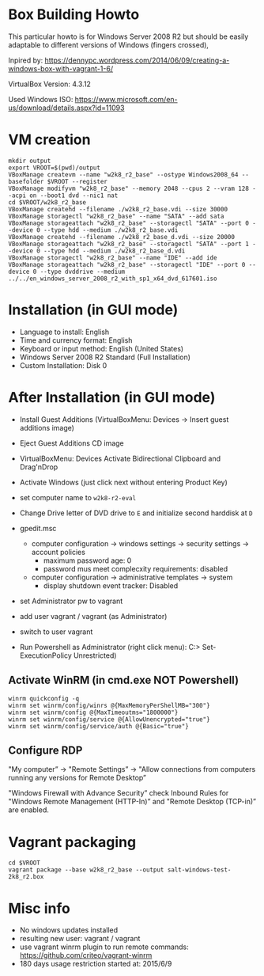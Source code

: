 # Box Building Howto

This particular howto is for Windows Server 2008 R2 but should be easily adaptable to different versions of Windows (fingers crossed),

Inpired by: https://dennypc.wordpress.com/2014/06/09/creating-a-windows-box-with-vagrant-1-6/

VirtualBox Version: 4.3.12

Used Windows ISO: https://www.microsoft.com/en-us/download/details.aspx?id=11093

# VM creation

    mkdir output
    export VROOT=$(pwd)/output
    VBoxManage createvm --name "w2k8_r2_base" --ostype Windows2008_64 --basefolder $VROOT --register
    VBoxManage modifyvm "w2k8_r2_base" --memory 2048 --cpus 2 --vram 128 --acpi on --boot1 dvd --nic1 nat
    cd $VROOT/w2k8_r2_base
    VBoxManage createhd --filename ./w2k8_r2_base.vdi --size 30000
    VBoxManage storagectl "w2k8_r2_base" --name "SATA" --add sata
    VBoxManage storageattach "w2k8_r2_base" --storagectl "SATA" --port 0 --device 0 --type hdd --medium ./w2k8_r2_base.vdi
    VBoxManage createhd --filename ./w2k8_r2_base_d.vdi --size 20000
    VBoxManage storageattach "w2k8_r2_base" --storagectl "SATA" --port 1 --device 0 --type hdd --medium ./w2k8_r2_base_d.vdi
    VBoxManage storagectl "w2k8_r2_base" --name "IDE" --add ide
    VBoxManage storageattach "w2k8_r2_base" --storagectl "IDE" --port 0 --device 0 --type dvddrive --medium ../../en_windows_server_2008_r2_with_sp1_x64_dvd_617601.iso

# Installation (in GUI mode)

* Language to install: English
* Time and currency format: English
* Keyboard or input method: English (United States)
* Windows Server 2008 R2 Standard (Full Installation)
* Custom Installation: Disk 0

# After Installation (in GUI mode)

* Install Guest Additions (VirtualBoxMenu: Devices -> Insert guest additions image)
* Eject Guest Additions CD image
* VirtualBoxMenu: Devices Activate Bidirectional Clipboard and Drag'nDrop
* Activate Windows (just click next without entering Product Key)
* set computer name to `w2k8-r2-eval`
* Change Drive letter of DVD drive to `E` and initialize second harddisk at `D`
* gpedit.msc
    * computer configuration -> windows settings -> security settings -> account policies
        * maximum password age: 0
        * password mus meet complecxity requirements: disabled
    * computer configuration -> administrative templates -> system
        * display shutdown event tracker: Disabled

* set Administrator pw to vagrant
* add user vagrant / vagrant (as Administrator)
* switch to user vagrant
* Run Powershell as Administrator (right click menu): C:\> Set-ExecutionPolicy Unrestricted)

## Activate WinRM (in cmd.exe NOT Powershell)

    winrm quickconfig -q
    winrm set winrm/config/winrs @{MaxMemoryPerShellMB="300"}
    winrm set winrm/config @{MaxTimeoutms="1800000"}
    winrm set winrm/config/service @{AllowUnencrypted="true"}
    winrm set winrm/config/service/auth @{Basic="true"}

## Configure RDP
    
"My computer” -> "Remote Settings” -> "Allow connections from computers running any versions for Remote Desktop”
    
"Windows Firewall with Advance Security” check Inbound Rules for "Windows Remote Management (HTTP-In)” and "Remote Desktop (TCP-in)” are enabled.


# Vagrant packaging

    cd $VROOT
    vagrant package --base w2k8_r2_base --output salt-windows-test-2k8_r2.box

# Misc info

* No windows updates installed
* resulting new user: vagrant / vagrant
* use vagrant winrm plugin to run remote commands: https://github.com/criteo/vagrant-winrm
* 180 days usage restriction started at: 2015/6/9

